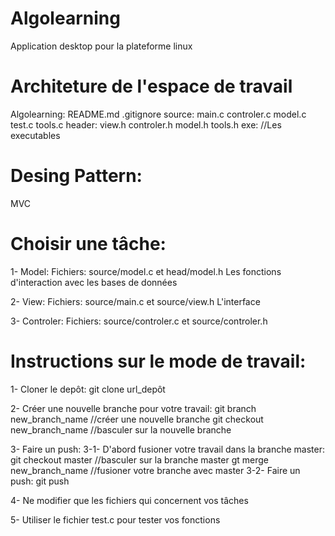 # Algolearning
Application desktop pour la plateforme linux

# Architeture de l'espace de travail
Algolearning:
    README.md
    .gitignore
    source:
        main.c controler.c model.c test.c tools.c
    header:
        view.h controler.h model.h tools.h
    exe:
        //Les executables

# Desing Pattern: 
MVC

# Choisir une tâche:
1- Model:
    Fichiers: source/model.c et head/model.h
    Les fonctions d'interaction avec les bases de données

2- View:
    Fichiers: source/main.c et source/view.h
    L'interface

3- Controler:
    Fichiers: source/controler.c et source/controler.h

# Instructions sur le mode de travail:
1- Cloner le depôt:
    git clone url_depôt

2- Créer une nouvelle branche pour votre travail:
    git branch new_branch_name //créer une nouvelle branche
    git checkout new_branch_name //basculer sur la nouvelle branche

3- Faire un push:
    3-1- D'abord fusioner votre travail dans la branche master:
        git checkout master //basculer sur la branche master
        gt merge new_branch_name //fusioner votre branche avec master
    3-2- Faire un push:
        git push

4- Ne modifier que les fichiers qui concernent vos tâches

5- Utiliser le fichier test.c pour tester vos fonctions


